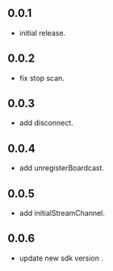 ## 0.0.1

* initial release.

## 0.0.2

* fix stop scan.

## 0.0.3

* add disconnect.

## 0.0.4

* add unregisterBoardcast.

## 0.0.5

* add initialStreamChannel.

## 0.0.6

* update new sdk version .
